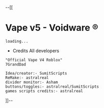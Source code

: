--[[
# Vape v5 - Voidware ®
```loaderlua
loading...
```
- Credits All developers
```maincredits
"Official Vape V4 Roblox"
7GrandDad
```
```ourcredits
Idea/creator:- SumitScripts
ReMake:- astralreal
divider monitor:- Asham
buttons/toggles:- astralreal/SumitScripts
games scripts credits:- astralreal
```
]]--



